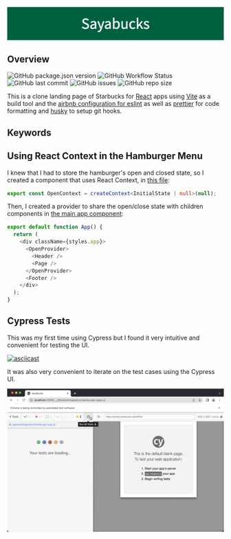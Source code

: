 <img src="/public/Sayabucks.png">

## Overview

![GitHub package.json version](https://img.shields.io/github/package-json/v/bastiannispel/vite-react-ts)
![GitHub Workflow Status](https://img.shields.io/github/workflow/status/bastiannispel/vite-react-ts/ci?label=ci)
![GitHub last commit](https://img.shields.io/github/last-commit/bastiannispel/vite-react-ts)
![GitHub issues](https://img.shields.io/github/issues/bastiannispel/vite-react-ts)
![GitHub repo size](https://img.shields.io/github/repo-size/bastiannispel/vite-react-ts)

This is a clone landing page of Starbucks for [React](https://reactjs.org/) apps using [Vite](https://vitejs.dev/) as a build tool and the [airbnb configuration for eslint](https://www.npmjs.com/package/eslint-config-airbnb) as well as [prettier](https://prettier.io/) for code formatting and [husky](https://github.com/typicode/husky) to setup git hooks.

## Keywords



## Using React Context in the Hamburger Menu

I knew that I had to store the hamburger's open and closed state, so I created a component that uses React Context, in [this file](./src/Context/OpenContext.tsx):

```typescript
export const OpenContext = createContext<InitialState | null>(null);
```

Then, I created a provider to share the open/close state with children components in [the main app component](./src/App/App.tsx):

```typescript
export default function App() {
  return (
    <div className={styles.app}>
      <OpenProvider>
        <Header />
        <Page />
      </OpenProvider>
      <Footer />
    </div>
  );
}
```

## Cypress Tests

This was my first time using Cypress but I found it very intuitive and convenient for testing the UI.

[![asciicast](https://asciinema.org/a/489175.svg)](https://asciinema.org/a/489175)

It was also very convenient to iterate on the test cases using the Cypress UI.

![](./docs/cypress.gif)

